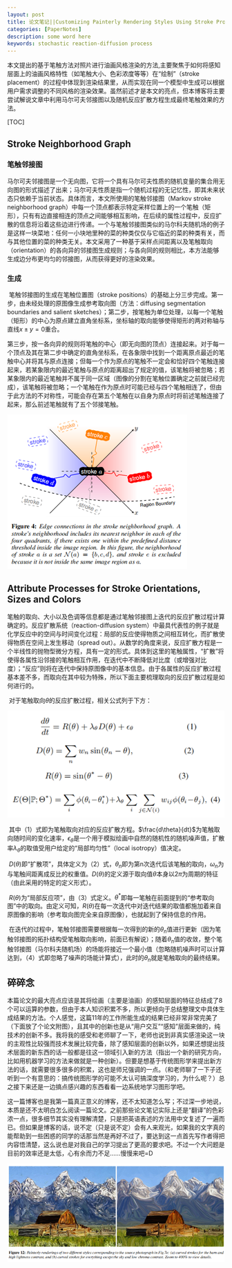 ```yaml
---
layout: post
title: 论文笔记||Customizing Painterly Rendering Styles Using Stroke Processes
categories: [PaperNotes]
description: some word here
keywords: stochastic reaction-diffusion process
---
```


​		本文提出的基于笔触方法对照片进行油画风格渲染的方法,主要聚焦于如何将感知层面上的油画风格特性（如笔触大小、色彩浓度等等）在“绘制”（stroke placement）的过程中体现到渲染结果里，从而实现在同一个模型中生成可以根据用户需求调整的不同风格的渲染效果。虽然前述才是本文的亮点，但本博客将主要尝试解说文章中利用马尔可夫邻接图以及随机反应扩散方程生成最终笔触效果的方法。

[TOC]

## Stroke Neighborhood Graph

### 笔触邻接图

​		马尔可夫邻接图是一个无向图，它将一个具有马尔可夫性质的随机变量的集合用无向图的形式描述了出来；马尔可夫性质是指一个随机过程的无记忆性，即其未来状态只依赖于当前状态。具体而言，本文所使用的笔触邻接图（Markov stroke neighborhood graph）中每一个顶点都表示特定采样位置上的一个笔触（矩形），只有有边直接相连的顶点之间能够相互影响，在后续的属性过程中，反应扩散的信息将沿着这些边进行传递。一个与笔触邻接图类似的马尔科夫随机场的例子是这样一块菜地：任何一小块地里种的菜的种类仅仅与它临近的菜的种类有关，而与其他位置的菜的种类无关。本文采用了一种基于采样点间距离以及笔触取向（orientation）的各向异的邻接图生成规则；与各向同的规则相比，本方法能够生成边分布更均匀的邻接图，从而获得更好的渲染效果。

### 生成

​		笔触邻接图的生成在笔触位置图（stroke positions）的基础上分三步完成。第一步，由未经处理的原图像生成参考取向图（方法：diffusing segmentation boundaries and salient sketches）；第二步，按笔触为单位处理，以每一个笔触（矩形）的中心为原点建立直角坐标系，坐标轴的取向能够使得矩形的两对称轴与直线$x\pm y=0$重合。

​		第三步，按一各向异的规则将笔触的中心（即无向图的顶点）连接起来。对于每一个顶点及其在第二步中确定的直角坐标系，在各象限中找到一个距离原点最近的笔触中心并将其与原点连接；但每一个作为原点的笔触不一定会和恰好四个笔触连接起来，若某象限内的最近笔触与原点的距离超出了规定的值，该笔触将被忽略；若某象限内的最近笔触并不属于同一区域（图像的分割在笔触位置确定之前就已经完成），该笔触将被忽略；一个笔触在作为原点时可能已经与四个笔触相连了，但由于此方法的不对称性，可能会存在第五个笔触在以自身为原点时将前述笔触连接了起来，那么前述笔触就有了五个邻接笔触。

<img src="/images/screenshot0405_1.png" div align=center/>

## Attribute Processes for Stroke Orientations, Sizes and Colors

​		笔触的取向、大小以及色调等信息都是通过笔触邻接图上迭代的反应扩散过程计算确定的。反应扩散系统（reaction-diffusion system）中最具代表性的例子就是化学反应中的空间与时间变化过程：局部的反应使得物质之间相互转化，而扩散使得物质在空间上发生移动（spread out）。从数学的角度来说，反应扩散方程是一个半线性的抛物型微分方程，具有一定的形式。具体到这里的笔触属性，“扩散”将使得各属性沿邻接的笔触相互作用，在迭代中不断降低对比度（或增强对比度）；“反应”则将在迭代中保持原图像中的基本信息。由于各属性的反应扩散过程基本差不多，而取向在其中较为特殊，所以下面主要梳理取向的反应扩散过程是如何进行的。

​		对于笔触取向$\theta$的反应扩散过程，相关公式列于下方：

<img src="/images/screenshot0405_3.png" div align=center/>

​		其中（1）式即为笔触取向对应的反应扩散方程。$\frac{d\theta}{dt}$为笔触取向随时间的变化速率，$\epsilon_{\theta}$是一个用于模拟绘画中自然的随机性的随机噪声值，扩散率$\lambda_{\theta}$的取值受用户给定的“局部均匀性”（local isotropy）值决定。

​		$D(\theta)$即“扩散项”，具体定义为（2）式，$\theta_n$即为第n次迭代后该笔触的取向，$\omega_n$为与笔触间距离成反比的权重值。$D(\theta)$的定义源于取向值$\theta$本身以$2\pi$为周期的特征（由此采用的特定的定义形式）。

​		$R(\theta)$为“局部反应项”，由（3）式定义。$\theta^*$即每一笔触在前面提到的“参考取向图”中的取向。由定义可知，$R(\theta)$在每一次迭代中对迭代结果的取值都施加着来自原图像的影响（参考取向图完全来自原图像），也就起到了保持信息的作用。

​		在迭代的过程中，笔触邻接图需要根据每一次得到的新的$\theta_n$值进行更新（因为笔触邻接图的拓扑结构受笔触取向影响，前面已有解说）；随着$\theta_n$值的收敛，整个笔触邻接图（马尔科夫随机场）的场能将接近一个最小值（忽略随机噪声时可以计算达到，（4）式即忽略了噪声的场能计算式），此时的$\theta_n$就是笔触取向的最终结果。

## 碎碎念

​		本篇论文的最大亮点应该是其将绘画（主要是油画）的感知层面的特征总结成了8个可以运算的参数，但由于本人知识积累不多，所以更倾向于总结整理文中具体生成结果的方法。个人感觉，这篇11年的工作所能生成的结果已经非常非常完美了（下面放了个论文附图），且其中的创新也是从“用户交互”“感知”层面来做的，纯技术的创新不多。我将我的感受和老师聊了一下，老师也说到非真实感渲染这一块的主观性比较强而技术发展比较完备，除了感知层面的创新以外，如果还想提出技术层面的新东西的话一般都是往这一领域引入新的方法（指出一个新的研究方向，比如用机器学习的方法来做就是一种创新）。但要是想基于传统图形学来提出新方法的话，就需要很多很多的积累，这也是师兄强调的一点。（和老师聊了一下子还听到一个有意思的：搞传统图形学的可能不太认可搞深度学习的，为什么呢？）总之接下来还是一边搞点感兴趣的东西看看一边系统地学习图形学吧。

​		这一篇博客也是我第一篇真正意义的博客，还不太知道怎么写；不过深一步地说，本质是还不太明白怎么阅读一篇论文。之前那些论文笔记实际上还是“翻译”的色彩浓一点，很多细节其实没有理解清楚，只是把英语表述的方法用中文复述了一遍而已。但如果是博客的话，说不定（只是说不定）会有人来观光，如果我的文字真的能帮助到一些困惑的同学的话那当然是再好不过了，要达到这一点首先写作者得把内容悟清楚，这么说也是对我自己的学习提出了更高的要求吧。不过一个大问题是目前的效率还是太低，心有余而力不足……慢慢来吧=D

<img src="/images/screenshot0405_2.png" div align=center/>